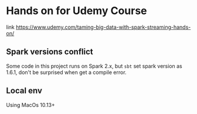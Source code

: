 # Hands on for Udemy Course
link https://www.udemy.com/taming-big-data-with-spark-streaming-hands-on/

## Spark versions conflict
Some code in this project runs on Spark 2.x, but `sbt` set spark version as 1.6.1, don't be surprised when get a compile error.

## Local env
Using MacOs 10.13+
